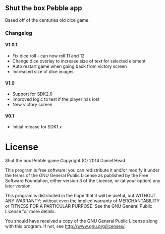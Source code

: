 ## Shut the box Pebble app

Based off of the centuries old dice game.

### Changelog

#### V1.0.1
 * Fix dice roll - can now roll 11 and 12
 * Change dice overlay to increase size of text for selected element
 * Auto restart game when going back from victory screen
 * Increased size of dice images

#### V1.0
 * Support for SDK2.0
 * Improved logic to test if the player has lost
 * New victory screen

#### V0.1
 * Initial release for SDK1.x

# License
Shut the box Pebble game
Copyright (C) 2014 Daniel Head

This program is free software: you can redistribute it and/or modify
it under the terms of the GNU General Public License as published by
the Free Software Foundation, either version 3 of the License, or
(at your option) any later version.

This program is distributed in the hope that it will be useful,
but WITHOUT ANY WARRANTY; without even the implied warranty of
MERCHANTABILITY or FITNESS FOR A PARTICULAR PURPOSE.  See the
GNU General Public License for more details.

You should have received a copy of the GNU General Public License
along with this program.  If not, see <http://www.gnu.org/licenses/>.
